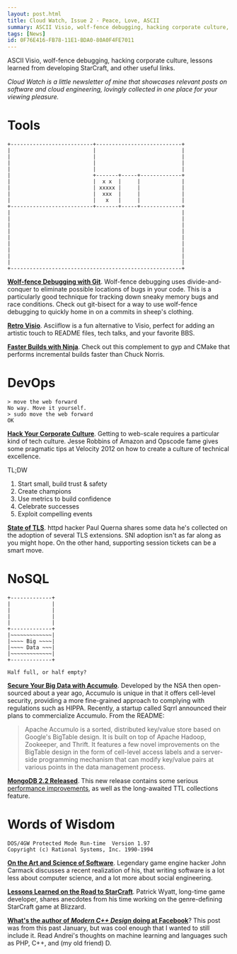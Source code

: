 ```yaml
---
layout: post.html
title: Cloud Watch, Issue 2 - Peace, Love, ASCII 
summary: ASCII Visio, wolf-fence debugging, hacking corporate culture, lessons learned from developing StarCraft, and more.
tags: [News]
id: 0F76E416-FB78-11E1-BDA0-80A0F4FE7011
---
```


ASCII Visio, wolf-fence debugging, hacking corporate culture, lessons learned from developing StarCraft, and other useful links.

*Cloud Watch is a little newsletter of mine that showcases relevant posts on software and cloud engineering, lovingly collected in one place for your viewing pleasure.*

# Tools #

```
+--------------------------+---------------------------+
|                          |                           |
|                          |                           |
|                          |                           |
|                          |                           |
|                          +-------+-----+-------------+
|                          |  x x  |     |             |
|                          | xxxxx |     |             |
|                          |  xxx  |     |             |
|                          |   x   |     |             |
+--------------------------+-------+-----+-------------+
|                                                      |
|                                                      |
|                                                      |
|                                                      |
|                                                      |
|                                                      |
|                                                      |
|                                                      |
|                                                      |
+------------------------------------------------------+
````

**[Wolf-fence Debugging with Git][bisect]**. Wolf-fence debugging uses divide-and-conquer to eliminate possible locations of bugs in your code. This is a particularly good technique for tracking down sneaky memory bugs and race conditions. Check out git-bisect for a way to use wolf-fence debugging to quickly home in on a commits in sheep's clothing.

**[Retro Visio][ascii]**. Asciiflow is a fun alternative to Visio, perfect for adding an artistic touch to README files, tech talks, and your favorite BBS.

**[Faster Builds with Ninja][ninja]**. Check out this complement to gyp and CMake that performs incremental builds faster than Chuck Norris.

[bisect]: http://git-scm.com/docs/git-bisect
[ascii]: http://www.asciiflow.com
[ninja]: http://martine.github.com/ninja/

# DevOps

```
> move the web forward
No way. Move it yourself.
> sudo move the web forward
OK
```

**[Hack Your Corporate Culture][hack]**. Getting to web-scale requires a particular kind of tech culture. Jesse Robbins of Amazon and Opscode fame gives some pragmatic tips at Velocity 2012 on how to create a culture of technical excellence.

TL;DW

1. Start small, build trust & safety
1. Create champions
1. Use metrics to build confidence
1. Celebrate successes
1. Exploit compelling events

**[State of TLS][tls]**. httpd hacker Paul Querna shares some data he's collected on the adoption of several TLS extensions. SNI adoption isn't as far along as you might hope. On the other hand, supporting session tickets can be a smart move.

[hack]: http://www.youtube.com/watch?v=OU8ihx3nT6I
[tls]: http://journal.paul.querna.org/articles/2012/09/07/adoption-of-tls-extensions/

# NoSQL #

```
+-------------+
|             |
|             |
|             |
|             |
+-------------+
|~~~~~~~~~~~~~|
|~~~~ Big ~~~~|
|~~~~ Data ~~~|
|~~~~~~~~~~~~~|
+-------------+

Half full, or half empty?
```

**[Secure Your Big Data with Accumulo][accumulo]**. Developed by the NSA then open-sourced about a year ago, Accumulo is unique in that it offers cell-level security, providing a more fine-grained approach to complying with regulations such as HIPPA. Recently, a startup called Sqrrl announced their plans to commercialize Accumulo. From the README:

> Apache Accumulo is a sorted, distributed key/value store based on Google's BigTable design. It is built on top of Apache Hadoop, Zookeeper, and Thrift. It features a few novel improvements on the BigTable design in the form of cell-level access labels and a server-side programming mechanism that can modify key/value pairs at various points in the data management process.

**[MongoDB 2.2 Released][mongo22]**. This new release contains some serious [performance improvements][mongoperf], as well as the long-awaited TTL collections feature.

[accumulo]:http://siliconangle.com/blog/2012/08/20/accumulo-why-the-world-needs-another-nosql-database/
[mongo22]:http://docs.mongodb.org/manual/release-notes/2.2/
[mongoperf]: http://blog.serverdensity.com/goodbye-global-lock-mongodb-2-0-vs-2-2/

# Words of Wisdom #

```
DOS/4GW Protected Mode Run-time  Version 1.97
Copyright (c) Rational Systems, Inc. 1990-1994
```

**[On the Art and Science of Software][carmack]**. Legendary game engine hacker John Carmack discusses a recent realization of his, that writing software is a lot less about computer science, and a lot more about social engineering.

**[Lessons Learned on the Road to StarCraft][sc]**. Patrick Wyatt, long-time game developer, shares anecdotes from his time working on the genre-defining StarCraft game at Blizzard.

**[What's the author of *Modern C++ Design* doing at Facebook][alexandrescu]**? This post was from this past January, but was cool enough that I wanted to still include it. Read Andrei's thoughts on machine learning and languages such as PHP, C++, and (my old friend) D.

[sc]: http://www.codeofhonor.com/blog/tough-times-on-the-road-to-starcraft
[carmack]: http://blogs.uw.edu/ajko/2012/08/22/john-carmack-discusses-the-art-and-science-of-software-engineering
[alexandrescu]: http://www.serversidemagazine.com/news/10-questions-with-facebook-research-engineer-andrei-alexandrescu/
